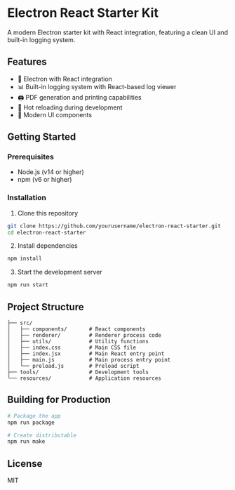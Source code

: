 # Electron React Starter Kit

A modern Electron starter kit with React integration, featuring a clean UI and built-in logging system.

## Features

- 🚀 Electron with React integration
- 📊 Built-in logging system with React-based log viewer
- 🖨️ PDF generation and printing capabilities
- 🔄 Hot reloading during development
- 🎨 Modern UI components

## Getting Started

### Prerequisites

- Node.js (v14 or higher)
- npm (v6 or higher)

### Installation

1. Clone this repository
```bash
git clone https://github.com/yourusername/electron-react-starter.git
cd electron-react-starter
```

2. Install dependencies
```bash
npm install
```

3. Start the development server
```bash
npm run start
```

## Project Structure

```
├── src/
│   ├── components/       # React components
│   ├── renderer/         # Renderer process code
│   ├── utils/            # Utility functions
│   ├── index.css         # Main CSS file
│   ├── index.jsx         # Main React entry point
│   ├── main.js           # Main process entry point
│   └── preload.js        # Preload script
├── tools/                # Development tools
└── resources/            # Application resources
```

## Building for Production

```bash
# Package the app
npm run package

# Create distributable
npm run make
```

## License

MIT
